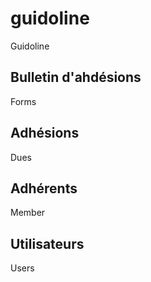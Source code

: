 # guidoline

Guidoline

## Bulletin d'ahdésions

Forms

## Adhésions

Dues

## Adhérents

Member

## Utilisateurs

Users
